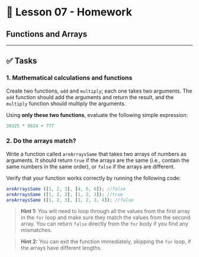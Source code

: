 # 🔧 Lesson 07 - Homework

## Functions and Arrays

---

## ✅ Tasks

### 1. Mathematical calculations and functions
Create two functions, `add` and `multiply`; each one takes two arguments. The `add` function should add the arguments and return the result, and the `multiply` function should multiply the arguments. 

Using **only these two functions**, evaluate the following simple expression:

```javascript
36325 * 9824 + 777
```

### 2. Do the arrays match?
Write a function called `areArraysSame` that takes two arrays of numbers as arguments. It should return `true` if the arrays are the same (i.e., contain the same numbers in the same order), or `false` if the arrays are different. 

Verify that your function works correctly by running the following code:

```javascript
areArraysSame ([1, 2, 3], [4, 5, 6]); //false
areArraysSame ([1, 2, 3], [1, 2, 3]); //true
areArraysSame ([1, 2, 3], [1, 2, 3, 4]); //false
```

> **Hint 1:** You will need to loop through all the values from the first array in the `for` loop and make sure they match the values from the second array. You can return `false` directly from the `for` body if you find any mismatches.

> **Hint 2:** You can exit the function immediately, skipping the `for` loop, if the arrays have different lengths.
